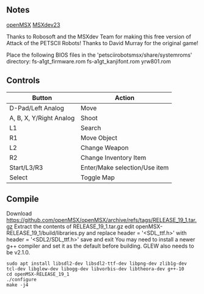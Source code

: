 ## Notes

[openMSX](https://github.com/openMSX/openMSX)
[MSXdev23](https://www.msxdev.org/2023/09/19/msxdev23-18-attack-of-the-petscii-robots/)

Thanks to Robosoft and the MSXdev Team for making this free version of Attack of the PETSCII Robots!
Thanks to David Murray for the original game!

Place the following BIOS files in the 'petsciirobotsmsx/share/systemroms' directory:
fs-a1gt_firmware.rom
fs-a1gt_kanjifont.rom
yrw801.rom

## Controls

| Button | Action |
|--|--| 
|D-Pad/Left Analog|Move|
|A, B, X, Y/Right Analog|Shoot|
|L1|Search|
|R1|Move Object|
|L2|Change Weapon|
|R2|Change Inventory Item|
|Start/L3/R3|Enter/Make selection/Use item|
|Select|Toggle Map|

## Compile

Download https://github.com/openMSX/openMSX/archive/refs/tags/RELEASE_19_1.tar.gz
Extract the contents of RELEASE_19_1.tar.gz
edit openMSX-RELEASE_19_1/build/libraries.py and replace  header = '<SDL_ttf.h>'  with  header = '<SDL2/SDL_ttf.h>'
save and exit
You may need to install a newer g++ compiler and set it as the default before building.  GLEW also needs to be v2.1.0.

```shell
sudo apt install libsdl2-dev libsdl2-ttf-dev libpng-dev zlib1g-dev tcl-dev libglew-dev libogg-dev libvorbis-dev libtheora-dev g++-10
cd openMSX-RELEASE_19_1
./configure
make -j4
```